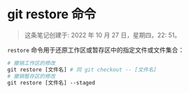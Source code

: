 # git restore 命令

> 这条笔记创建于: 2022 年 10 月 27 日，星期四，22: 51。

`restore` 命令用于还原工作区或暂存区中的指定文件或文件集合：

```perl
# 撤销工作区的修改
git restore [文件名] # 同 git checkout -- [文件名]
# 撤销暂存区的修改
git restore [文件名] --staged
```
